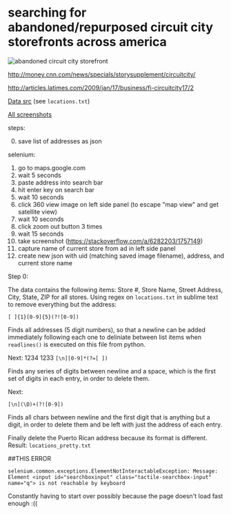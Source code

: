searching for abandoned/repurposed circuit city storefronts across america
===

![abandoned circuit city storefront](https://media.boingboing.net/wp-content/uploads/2016/10/nicholas-eckhart.jpg)

http://money.cnn.com/news/specials/storysupplement/circuitcity/

http://articles.latimes.com/2009/jan/17/business/fi-circuitcity17/2

[Data src](https://www.slideshare.net/finance22/circuit-city-stores-store-closing-list-11609-updated-information-2909-1045am-et) (see `locations.txt`)

[All screenshots](p-am.cc/circuitcity)

steps:

0. save list of addresses as json

selenium: 
1. go to maps.google.com
2. wait 5 seconds
2. paste address into search bar
3. hit enter key on search bar
4. wait 10 seconds
5. click 360 view image on left side panel (to escape "map view" and get satellite view) 
6. wait 10 seconds
7. click zoom out button 3 times
8. wait 15 seconds
9. take screenshot (https://stackoverflow.com/a/6282203/1757149)
10. capture name of current store from ad in left side panel
11. create new json with uid (matching saved image filename), address, and current store name

Step 0:

The data contains the following items: Store #, Store Name, Street Address, City, State, ZIP for all stores. Using regex on `locations.txt` in sublime text to remove everything but the address:

`[ ]{1}[0-9]{5}(?![0-9])`

Finds all addresses (5 digit numbers), so that a newline can be added immediately following each one to deliniate between list items when `readlines()` is executed on this file from python.

Next:
1234
1233
`[\n][0-9]*(?=[ ])`

Finds any series of digits between newline and a space, which is the first set of digits in each entry, in order to delete them.

Next:

`[\n](\D)+(?![0-9])`

Finds all chars between newline and the first digit that is anything but a digit, in order to delete them and be left with just the address of each entry.

Finally delete the Puerto Rican address because its format is different. Result: `locations_pretty.txt`

##THIS ERROR

`selenium.common.exceptions.ElementNotInteractableException: Message: Element <input id="searchboxinput" class="tactile-searchbox-input" name="q"> is not reachable by keyboard`

Constantly having to start over possibly because the page doesn't load fast enough :((

